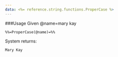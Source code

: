 ```yaml
---
data: <%= reference.string.functions.ProperCase %>
---
```

###Usage
Given @name=mary kay
```
%%=ProperCase(@name)=%%
```
System returns:
```
Mary Kay
```